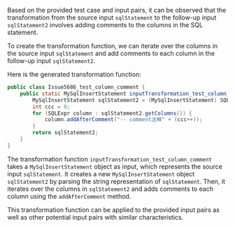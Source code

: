 Based on the provided test case and input pairs, it can be observed that the transformation from the source input `sqlStatement` to the follow-up input `sqlStatement2` involves adding comments to the columns in the SQL statement.

To create the transformation function, we can iterate over the columns in the source input `sqlStatement` and add comments to each column in the follow-up input `sqlStatement2`.

Here is the generated transformation function:

```java
public class Issue5686_test_column_comment {
    public static MySqlInsertStatement inputTransformation_test_column_comment(MySqlInsertStatement sqlStatement)  {
        MySqlInsertStatement sqlStatement2 = (MySqlInsertStatement) SQLUtils.parseSingleStatement(sqlStatement.toString(), DbType.mysql, true);
        int ccc = 0;
        for (SQLExpr column : sqlStatement2.getColumns()) {
            column.addAfterComment("-- comment注释" + (ccc++));
        }
        return sqlStatement2;
    }
}
```

The transformation function `inputTransformation_test_column_comment` takes a `MySqlInsertStatement` object as input, which represents the source input `sqlStatement`. It creates a new `MySqlInsertStatement` object `sqlStatement2` by parsing the string representation of `sqlStatement`. Then, it iterates over the columns in `sqlStatement2` and adds comments to each column using the `addAfterComment` method.

This transformation function can be applied to the provided input pairs as well as other potential input pairs with similar characteristics.
